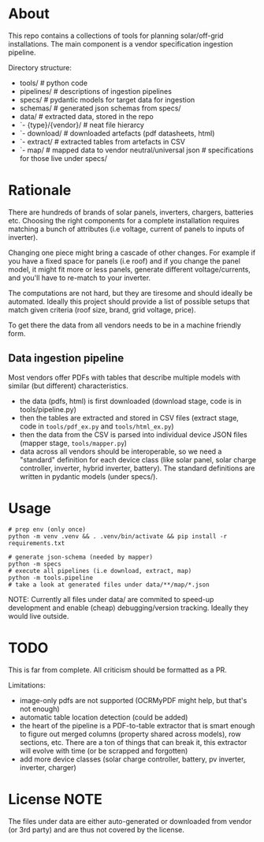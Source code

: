 About
=====

This repo contains a collections of tools for planning solar/off-grid
installations. The main component is a vendor specification ingestion pipeline.

Directory structure:
- tools/               # python code
- pipelines/           # descriptions of ingestion pipelines
- specs/               # pydantic models for target data for ingestion
- schemas/             # generated json schemas from specs/
- data/                # extracted data, stored in the repo
-  `- {type}/{vendor}/ # neat file hierarcy
-    `- download/      # downloaded artefacts (pdf datasheets, html)
-    `- extract/       # extracted tables from artefacts in CSV
-    `- map/           # mapped data to vendor neutral/universal json
                       # specifications for those live under specs/

Rationale
=========

There are hundreds of brands of solar panels, inverters, chargers, batteries
etc. Choosing the right components for a complete installation requires
matching a bunch of attributes (i.e voltage, current of panels to inputs of
inverter).

Changing one piece might bring a cascade of other changes. For example if you
have a fixed space for panels (i.e roof) and if you change the panel model, it
might fit more or less panels, generate different voltage/currents, and you'll
have to re-match to your inverter.

The computations are not hard, but they are tiresome and should ideally be
automated. Ideally this project should provide a list of possible setups that
match given criteria (roof size, brand, grid voltage, price).

To get there the data from all vendors needs to be in a machine friendly form.

Data ingestion pipeline
-----------------------

Most vendors offer PDFs with tables that describe multiple models with similar
(but different) characteristics.
- the data (pdfs, html) is first downloaded (download stage, code is in
  tools/pipeline.py)
- then the tables are extracted and stored in CSV files (extract stage, code in
  `tools/pdf_ex.py` and `tools/html_ex.py`)
- then the data from the CSV is parsed into individual device JSON files
  (mapper stage, `tools/mapper.py`)
- data across all vendors should be interoperable, so we need a "standard"
  definition for each device class (like solar panel, solar charge controller,
  inverter, hybrid inverter, battery). The standard definitions are written in
  pydantic models (under specs/).

Usage
=====

    # prep env (only once)
    python -m venv .venv && . .venv/bin/activate && pip install -r requirements.txt

    # generate json-schema (needed by mapper)
    python -m specs
    # execute all pipelines (i.e download, extract, map)
    python -m tools.pipeline
    # take a look at generated files under data/**/map/*.json

NOTE: Currently all files under data/ are commited to speed-up development and
enable (cheap) debugging/version tracking. Ideally they would live outside.

TODO
====

This is far from complete. All criticism should be formatted as a PR.

Limitations:
- image-only pdfs are not supported (OCRMyPDF might help, but that's not
  enough)
- automatic table location detection (could be added)
- the heart of the pipeline is a PDF-to-table extractor that is smart enough to
  figure out merged columns (property shared across models), row sections, etc.
  There are a ton of things that can break it, this extractor will evolve with
  time (or be scrapped and forgotten)
- add more device classes (solar charge controller, battery, pv inverter,
  inverter, charger)

License NOTE
============

The files under data are either auto-generated or downloaded from vendor (or
3rd party) and are thus not covered by the license.
